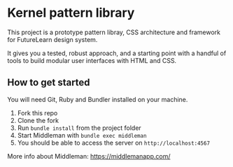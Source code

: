 Kernel pattern library
======================

This project is a prototype pattern libray, CSS architecture and framework for FutureLearn design system.

It gives you a tested, robust approach, and a starting point with a handful of tools to build modular user interfaces with HTML and CSS.


How to get started
------------------

You will need Git, Ruby and Bundler installed on your machine.

1.  Fork this repo
2.  Clone the fork
3.  Run `bundle install` from the project folder
4.  Start Middleman with `bundle exec middleman`
5.  You should be able to access the server on `http://localhost:4567`


More info about Middleman: https://middlemanapp.com/
